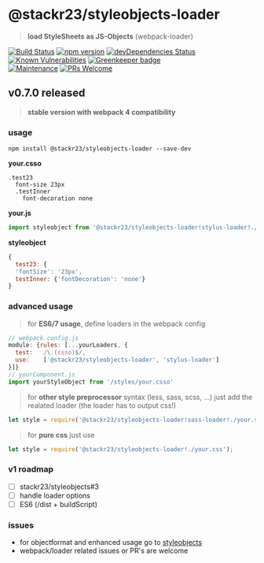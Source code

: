 # @stackr23/styleobjects-loader
> **load StyleSheets as JS-Objects** (webpack-loader)

[![Build Status](https://travis-ci.com/stackr23/styleobjects-loader.svg?branch=master)](https://travis-ci.com/stackr23/styleobjects-loader)
[![npm version](https://badge.fury.io/js/%40stackr23%2Fstyleobjects-loader.svg?v080)](https://badge.fury.io/js/%40stackr23%2Fstyleobjects-loader)
[![devDependencies Status](https://david-dm.org/stackr23/styleobjects-loader/dev-status.svg)](https://david-dm.org/stackr23/styleobjects-loader?type=dev)
[![Known Vulnerabilities](https://snyk.io/test/github/stackr23/styleobjects-loader/badge.svg)](https://snyk.io/test/github/stackr23/styleobjects-loader) [![Greenkeeper badge](https://badges.greenkeeper.io/stackr23/styleobjects-loader.svg)](https://greenkeeper.io/)<br />
[![Maintenance][maintenance-img]][maintenance-url]
[![PRs Welcome][pr-welcome]](http://makeapullrequest.com)

[maintenance-img]: https://img.shields.io/badge/Maintained%3F-yes-green.svg
[maintenance-url]: https://GitHub.com/stackR23/styleobjects-loader/graphs/commit-activity
[pr-welcome]: https://img.shields.io/badge/PRs-welcome-brightgreen.svg?style=flat-square

## v0.7.0 released  
> __stable version with webpack 4 compatibility__  

### usage
```npm install @stackr23/styleobjects-loader --save-dev```

__your.csso__
```Stylus
.test23
  font-size 23px
  .testInner
    font-decoration none
```

__your.js__  
```Javascript
import styleobject from '@stackr23/styleobjects-loader!stylus-loader!./your.csso'
```

__styleobject__
```Javascript
{
  test23: {
  'fontSize': '23px',
  testInner: {'fontDecoration': 'none'}
}
```

### advanced usage

> for __ES6/7 usage__, define loaders in the webpack config  
```Javascript
// webpack.config.js
module: {rules: [...yourLoaders, {
  test:   /\.(csso)$/,
  use:    ['@stackr23/styleobjects-loader', 'stylus-loader']
}]}
// yourComponent.js
import yourStyleObject from '/styles/your.csso'
```

> for __other style preprocessor__ syntax (less, sass, scss, ...)
> just add the realated loader (the loader has to output css!)
```Javascript
let style = require('@stackr23/styleobjects-loader!sass-loader!./your.sass');
```

> for __pure css__ just use
```Javascript
let style = require('@stackr23/styleobjects-loader!./your.css');
```

### v1 roadmap  
* [ ] stackr23/styleobjects#3 
* [ ] handle loader options
* [ ] ES6 (/dist + buildScript)

### issues
* for objectformat and enhanced usage go to [styleobjects](https://github.com/stackr23/styleobjects)
* webpack/loader related issues or PR's are welcome
